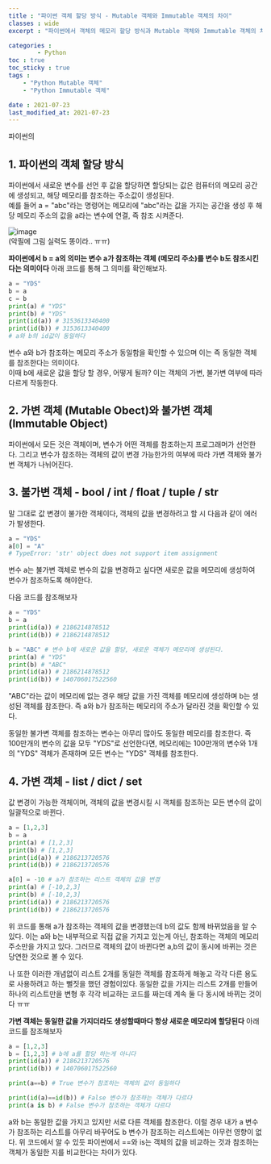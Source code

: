 ```yaml
---
title : "파이썬 객체 할당 방식 - Mutable 객체와 Immutable 객체의 차이"
classes : wide
excerpt : "파이썬에서 객체의 메모리 할당 방식과 Mutable 객체와 Immutable 객체의 차이를 알아보자"

categories : 
        - Python
toc : true
toc_sticky : true
tags : 
    - "Python Mutable 객체"
    - "Python Immutable 객체"

date : 2021-07-23
last_modified_at: 2021-07-23
---
```


파이썬의 

## 1. 파이썬의 객체 할당 방식 
파이썬에서 새로운 변수를 선언 후 값을 할당하면 할당되는 값은 컴퓨터의 메모리 공간에 생성되고, 해당 메모리를 참조하는 주소값이 생성된다.  
예를 들어 a = "abc"라는 명령어는 메모리에 "abc"라는 값을 가지는 공간을 생성 후 해당 메모리 주소의 값을 a라는 변수에 연결, 즉 참조 시켜준다.

![image](https://user-images.githubusercontent.com/58183633/126741817-0126d166-07c7-4739-81a0-6c0409b16d62.png)  
(악필에 그림 실력도 똥이라.. ㅠㅠ)


**파이썬에서 b = a의 의미는 변수 a가 참조하는 객체 (메모리 주소)를 변수 b도 참조시킨다는 의미이다** 아래 코드를 통해 그 의미를 확인해보자.

```python
a = "YDS"
b = a
c = b
print(a) # "YDS"
print(b) # "YDS"
print(id(a)) # 3153613340400
print(id(b)) # 3153613340400
# a와 b의 id값이 동일하다
```
변수 a와 b가 참조하는 메모리 주소가 동일함을 확인할 수 있으며 이는 즉 동일한 객체를 참조한다는 의미이다.   
이때 b에 새로운 값을 할당 할 경우, 어떻게 될까? 이는 객체의 가변, 불가변 여부에 따라 다르게 작동한다.

## 2. 가변 객체 (Mutable Obect)와 불가변 객체 (Immutable Object)
 파이썬에서 모든 것은 객체이며, 변수가 어떤 객체를 참조하는지 프로그래머가 선언한다. 그리고 변수가 참조하는 객체의 값이 변경 가능한가의 여부에 따라 가변 객체와 불가변 객체가 나뉘어진다.

## 3. 불가변 객체 - bool / int / float / tuple / str
 말 그대로 값 변경이 불가한 객체이다, 객체의 값을 변경하려고 할 시 다음과 같이 에러가 발생한다.
 ```python
 a = "YDS"
 a[0] = "A"
 # TypeError: 'str' object does not support item assignment
 ```
 변수 a는 불가변 객체로 변수의 값을 변경하고 싶다면 새로운 값을 메모리에 생성하여 변수가 참조하도록 해야한다.
 
 다음 코드를 참조해보자
 ```python
 a = "YDS"
 b = a
print(id(a)) # 2186214878512
print(id(b)) # 2186214878512

b = "ABC" # 변수 b에 새로운 값을 할당, 새로운 객체가 메모리에 생성된다.
print(a) # "YDS"
print(b) # "ABC"
print(id(a)) # 2186214878512
print(id(b)) # 140706017522560
 ```
"ABC"라는 값이 메모리에 없는 경우 해당 값을 가진 객체를 메모리에 생성하며 b는 생성된 객체를 참조한다. 즉 a와 b가 참조하는 메모리의 주소가 달라진 것을 확인할 수 있다.     

동일한 불가변 객체를 참조하는 변수는 아무리 많아도 동일한 메모리를 참조한다. 즉 100만개의 변수의 값을 모두 "YDS"로 선언한다면, 메모리에는 100만개의 변수와 1개의 "YDS" 객체가 존재하며 모든 변수는 "YDS" 객체를 참조한다.

## 4. 가변 객체 - list / dict / set 
값 변경이 가능한 객체이며, 객체의 값을 변경시킬 시 객체를 참조하는 모든 변수의 값이 일괄적으로 바뀐다.
```python
a = [1,2,3]
b = a
print(a) # [1,2,3]
print(b) # [1,2,3]
print(id(a)) # 2186213720576
print(id(b)) # 2186213720576

a[0] = -10 # a가 참조하는 리스트 객체의 값을 변경
print(a) # [-10,2,3]
print(b) # [-10,2,3]
print(id(a)) # 2186213720576
print(id(b)) # 2186213720576
```
위 코드를 통해 a가 참조하는 객체의 값을 변경했는데 b의 값도 함께 바뀌었음을 알 수 있다. 이는 a와 b는 내부적으로 직접 값을 가지고 있는게 아닌, 참조하는 객체의 메모리 주소만을 가지고 있다. 그러므로 객체의 값이 바뀐다면 a,b의 값이 동시에 바뀌는 것은 당연한 것으로 볼 수 있다.  

나 또한 이러한 개념없이 리스트 2개를 동일한 객체를 참조하게 해놓고 각각 다른 용도로 사용하려고 하는 뻘짓을 했던 경험이있다. 동일한 값을 가지는 리스트 2개를 만들어 하나의 리스트만을 변형 후 각각 비교하는 코드를 짜는데 계속 둘 다 동시에 바뀌는 것이다 ㅠㅠ  

**가변 객체는 동일한 값을 가지더라도 생성할때마다 항상 새로운 메모리에 할당된다** 아래 코드를 참조해보자

```python
a = [1,2,3]
b = [1,2,3] # b에 a를 할당 하는게 아니다
print(id(a)) # 2186213720576
print(id(b)) # 140706017522560  

print(a==b) # True 변수가 참조하는 객체의 값이 동일하다

print(id(a)==id(b)) # False 변수가 참조하는 객체가 다르다
print(a is b) # False 변수가 참조하는 객체가 다르다
```
a와 b는 동일한 값을 가지고 있지만 서로 다른 객체를 참조한다. 이럴 경우 내가 a 변수가 참조하는 리스트를 아무리 바꾸어도 b 변수가 참조하는 리스트에는 아무런 영향이 없다. 위 코드에서 알 수 있듯 파이썬에서 ==와 is는 객체의 값을 비교하는 것과 참조하는 객체가 동일한 지를 비교한다는 차이가 있다.